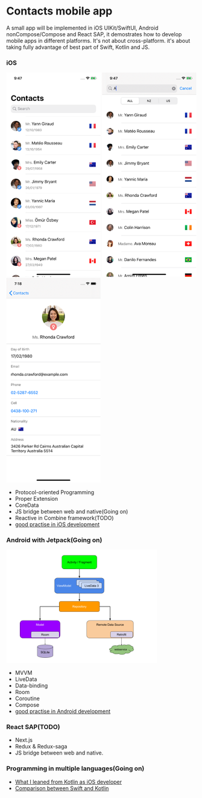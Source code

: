 # Contacts mobile app

A small app will be implemented in iOS UIKit/SwiftUI, Android nonCompose/Compose and React SAP, it demostrates how to develop mobile apps in different platforms. It's not about cross-platform. it's about taking fully advantage of best part of Swift, Kotlin and JS.

### iOS

<p float="left">
 <img src="/Design/ios/home.png" width="250">
 <img src="/Design/ios/search.png" width="250">
 <img src="/Design/ios/detail.png" width="250">
</p>

- Protocol-oriented Programming
- Proper Extension
- CoreData
- JS bridge between web and native(Going on)
- Reactive in Combine framework(TODO)
- [good practise in iOS development](/swift.md)

### Android with Jetpack(Going on)

<img src="/Design/android/final-architecture.png" width="400">

- MVVM
- LiveData 
- Data-binding
- Room
- Coroutine
- Compose
- [good practise in Android development](/kotlin.md)

### React SAP(TODO)

- Next.js
- Redux & Redux-saga
- JS bridge between web and native.

### Programming in multiple languages(Going on)

- [What I leaned from Kotlin as iOS developer](/kotlin_for_ios.md)
- [Comparison between Swift and Kotlin](/swift_vs_kotlin.md)
